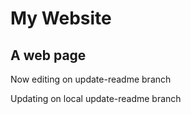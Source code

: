 # My Website

## A web page

Now editing on update-readme branch

Updating on local update-readme branch